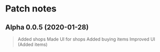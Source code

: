 # Patch notes
## Alpha 0.0.5 (2020-01-28)
> Added shops
> Made UI for shops
> Added buying items
> Improved UI (Added items)